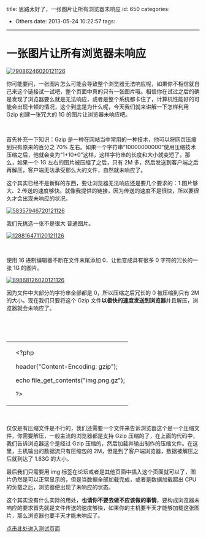 title: 思路太好了，一张图片让所有浏览器未响应
id: 650
categories:
  - Others
date: 2013-05-24 10:22:57
tags:
---

# 一张图片让所有浏览器未响应

<div>

[![79086246020121126](http://7xnueu.com1.z0.glb.clouddn.com/auto_save_image/2013/05/102328ptX.png "79086246020121126")](http://7xnueu.com1.z0.glb.clouddn.com/auto_save_image/2013/05/102328ptX.png "79086246020121126")

你可能要问，一张图片怎么可能会导致整个浏览器无法响应呢，如果你不相信就自己来这个链接试一试吧，整个页面中真的只有一张图片哦。相信你在试过之后的确是发现了浏览器要么就是无法响应，或者是整个系统都卡住了，计算机性能好的可能会出现卡顿的情况，这个到底是为什么呢，今天我们就来讲解一下怎样利用 Gzip 创建一张冗大的 1G 的图片让浏览器未响应吧。

&nbsp;

首先补充一下知识：Gzip 是一种在网站当中常用的一种技术，他可以将网页压缩到只有原来的百分之 70% 左右。如果一个字符串“10000000000”使用压缩技术压缩之后，他就会变为“1+10*0”这样，这样字符串的长度和大小就变短了。那么，如果一个 1G 左右的图片被压缩了之后，只有 2M 多，然后发送到客户端之后再解压，客户端无法承受那么大的文件，自然就未响应了。

这个其实已经不是新鲜的东西，要让浏览器无法响应还是要几个要求的：1.图片够大、2.传送的速度够快。就像我提供的链接，因为传送的速度不是很快，所以要很久才会出现未响应的状况。

[![58357946720121126](http://7xnueu.com1.z0.glb.clouddn.com/auto_save_image/2013/05/1023308w0.png "58357946720121126")](http://7xnueu.com1.z0.glb.clouddn.com/auto_save_image/2013/05/1023308w0.png "58357946720121126")

我们先挑选一张不是很大 普通图片。

[![128816471120121126](http://7xnueu.com1.z0.glb.clouddn.com/auto_save_image/2013/05/102331Kxp.png "128816471120121126")](http://7xnueu.com1.z0.glb.clouddn.com/auto_save_image/2013/05/102331Kxp.png "128816471120121126")

&nbsp;

使用 16 进制编辑器不断在文件末尾添加 0，让他变成具有很多 0 字符的冗长的一张 1G 的图片。

[![89868126020121126](http://7xnueu.com1.z0.glb.clouddn.com/auto_save_image/2013/05/102333Lio.png "89868126020121126")](http://7xnueu.com1.z0.glb.clouddn.com/auto_save_image/2013/05/102333Lio.png "89868126020121126")

因为文件中大部分的字符串全部都是 0，所以压缩之后冗长的 0 被压缩到只有 2M 的大小。现在我们只要将这个 Gzip 文件**以极快的速度发送到浏览器**并且解压，浏览器就会未响应了。

&nbsp;
<div id="crayon-519afed9abfd7" data-settings=" minimize scroll-mouseover">

&nbsp;
<div>
<table>
<tbody>
<tr>
<td data-settings="show"></td>
<td>
<div>

&lt;?php

header("Content-Encoding: gzip");

echo file_get_contents("img.png.gz");

?&gt;

</div></td>
</tr>
</tbody>
</table>
</div>
</div>
&nbsp;

仅仅是有压缩文件是不行的，我们还需要一个文件来告诉浏览器这个是一个压缩文件，你需要解压，一般主流的浏览器都是支持 Gzip 压缩的了，在上面的代码中，我们告诉浏览器这个是经过 Gzip 压缩的，然后加载并输出制作的压缩文件。在这里，主机输出的数据流只有压缩包的 2M，但是到了客户端浏览器，数据被解压之后就到达了 1.63G 的大小。

最后我们只需要用 img 标签在论坛或者是其他页面中插入这个页面就可以了，图片仍然是可以正常显示的，但是当数据全部加载完成，或者是数据加载超出 CPU 的负载之后，浏览器便出现了未响应的状态。

这个其实没有什么实际的用处，**也请你不要去做不应该做的事情**，要构成浏览器未响应的要求首先就是文件传送的速度够快，如果你的主机要半天才能够加载这张图片，那么浏览器也要半天才能未响应了。

[点击此处进入测试页面
](http://1.theimgrongchang.duapp.com/)

</div>